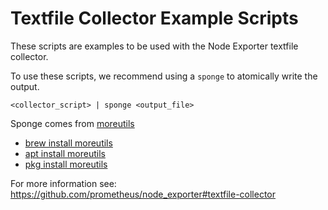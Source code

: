 # Textfile Collector Example Scripts

These scripts are examples to be used with the Node Exporter textfile
collector.

To use these scripts, we recommend using a `sponge` to atomically write the output.

```
<collector_script> | sponge <output_file>
```

Sponge comes from [moreutils](https://joeyh.name/code/moreutils/)
* [brew install moreutils](http://brewformulas.org/Moreutil)
* [apt install moreutils](https://packages.debian.org/search?keywords=moreutils)
* [pkg install moreutils](https://www.freshports.org/sysutils/moreutils/)        

For more information see:
https://github.com/prometheus/node_exporter#textfile-collector
